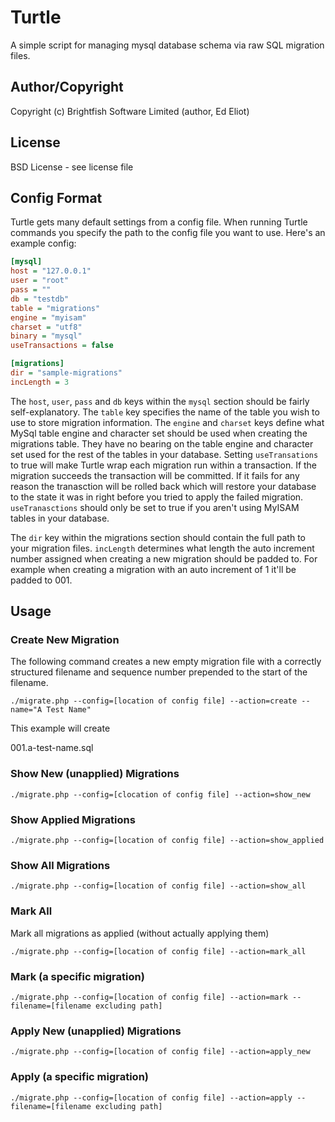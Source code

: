# Turtle

A simple script for managing mysql database schema via raw SQL migration files.

## Author/Copyright

Copyright (c) Brightfish Software Limited (author, Ed Eliot)

## License

BSD License - see license file

## Config Format

Turtle gets many default settings from a config file. When running Turtle commands you specify the path to the config file you want to use. Here's an example config:

```ini
[mysql]
host = "127.0.0.1"
user = "root"
pass = ""
db = "testdb"
table = "migrations"
engine = "myisam"
charset = "utf8"
binary = "mysql"
useTransactions = false

[migrations]
dir = "sample-migrations"
incLength = 3
```

The `host`, `user`, `pass` and `db` keys within the `mysql` section should be fairly self-explanatory. The `table` key specifies the name of the table you wish to use to store migration information. The `engine` and `charset` keys define what MySql table engine and character set should be used when creating the migrations table. They have no bearing on the table engine and character set used for the rest of the tables in your database. Setting `useTransations` to true will make Turtle wrap each migration run within a transaction. If the migration succeeds the transaction will be committed. If it fails for any reason the tranasction will be rolled back which will restore your database to the state it was in right before you tried to apply the failed migration. `useTranasctions` should only be set to true if you aren't using MyISAM tables in your database.

The `dir` key within the migrations section should contain the full path to your migration files. `incLength` determines what length the auto increment number assigned when creating a new migration should be padded to. For example when creating a migration with an auto increment of 1 it'll be padded to 001.

## Usage

### Create New Migration

The following command creates a new empty migration file with a correctly structured filename and sequence number prepended to the start of the filename.

    ./migrate.php --config=[location of config file] --action=create --name="A Test Name"

This example will create

001.a-test-name.sql

### Show New (unapplied) Migrations

    ./migrate.php --config=[clocation of config file] --action=show_new

### Show Applied Migrations

    ./migrate.php --config=[location of config file] --action=show_applied

### Show All Migrations

    ./migrate.php --config=[location of config file] --action=show_all

### Mark All

Mark all migrations as applied (without actually applying them)

    ./migrate.php --config=[location of config file] --action=mark_all

### Mark (a specific migration)

    ./migrate.php --config=[location of config file] --action=mark --filename=[filename excluding path]

### Apply New (unapplied) Migrations

    ./migrate.php --config=[location of config file] --action=apply_new

### Apply (a specific migration)

    ./migrate.php --config=[location of config file] --action=apply --filename=[filename excluding path]